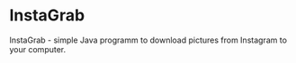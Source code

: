 # InstaGrab

InstaGrab - simple Java programm to download pictures from Instagram to your computer.
